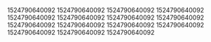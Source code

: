 1524790640092
1524790640092
1524790640092
1524790640092
1524790640092
1524790640092
1524790640092
1524790640092
1524790640092
1524790640092
1524790640092
1524790640092
1524790640092
1524790640092
1524790640092